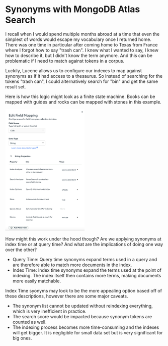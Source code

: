 # Synonyms with MongoDB Atlas Search

I recall when I would spend multiple months abroad at a time that even the simplest of words would escape my vocabulary once I returned home. 
There was one time in particular after coming home to Texas from France where I forgot how to say "trash can". I knew what I wanted to say, I knew how to describe it,
but I didn't know the term anymore. And this can be problematic if I need to match against tokens in a corpus. 

Luckily, Lucene allows us to configure our indexes to map against synonyms as if it had access to a thesaurus. So instead of searching for the tokens "trash can", 
I could alternatively search for "bin" and get the same result set. 

Here is how this logic might look as a finite state machine. Books can be mapped with guides and rocks can be mapped with stones in this example. 

<img src="/images/AtlasSearch/12-facet/Club.png" style="height: 50%; width:50%;"/>

How might this work under the hood though? Are we applying synonyms at index time or at query time? And what are the implications of doing one way over the other?

- Query Time: Query time synonyms expand terms used in a query and are therefore able to match more documents in the index.
- Index Time: Index time synonyms expand the terms used at the point of indexing. The index itself then contains more terms, making documents more easily matchable.

Index Time syonyms may look to be the more appealing option based off of these descriptions, however there are some major caveats. 
- The synonym list cannot be updated without reindexing everything, which is very inefficient in practice.
- The search score would be impacted because synonym tokens are counted as well.
- The indexing process becomes more time-consuming and the indexes will get bigger. It is negligible for small data set but is very significant for big ones.

